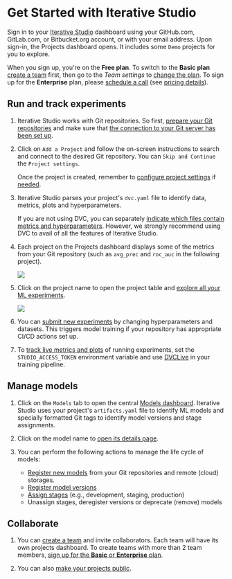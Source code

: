 # Get Started with Iterative Studio

Sign in to your [Iterative Studio](https://studio.iterative.ai/) dashboard using
your GitHub.com, GitLab.com, or Bitbucket.org account, or with your email
address. Upon sign-in, the Projects dashboard opens. It includes some `Demo`
projects for you to explore.

<admon type="tip">

When you sign up, you're on the **Free plan**. To switch to the **Basic plan**
[create a team] first, then go to the _Team settings_ to [change the plan]. To
sign up for the **Enterprise** plan, please [schedule a call] (see [pricing
details]).

</admon>

[create a team]: /doc/studio/user-guide/teams
[change the plan]:
  /doc/studio/user-guide/teams#change-your-team-plan-and-team-size
[schedule a call]: https://calendly.com/gtm-2/studio-introduction
[pricing details]: https://studio.iterative.ai/pricing

</admon>

## Run and track experiments

1. Iterative Studio works with Git repositories. So first, [prepare your Git
   repositories] and make sure that
   [the connection to your Git server has been set up](/doc/studio/user-guide/account-management#git-integrations).

[prepare your git repositories]:
  /doc/studio/user-guide/projects-and-experiments/what-is-a-project#prepare-your-repositories

2. Click on `Add a Project` and follow the on-screen instructions to search and
   connect to the desired Git repository. You can `Skip and Continue` the
   `Project settings`.

   <admon type="info">

   Once the project is created, remember to [configure project
   settings][project settings] if [needed][when do you need project settings].

   </admon>

3. Iterative Studio parses your project's `dvc.yaml` file to identify data,
   metrics, plots and hyperparameters.

   If you are not using DVC, you can separately
   [indicate which files contain metrics and hyperparameters](/doc/studio/user-guide/projects-and-experiments/configure-a-project#custom-metrics-and-parameters).
   However, we strongly recommend using DVC to avail of all the features of
   Iterative Studio.

4. Each project on the Projects dashboard displays some of the metrics from your
   Git repository (such as `avg_prec` and `roc_auc` in the following project).

   ![](https://static.iterative.ai/img/studio/project_card.png)

5. Click on the project name to open the project table and [explore all your ML
   experiments][explore ML experiments].

   ![](https://static.iterative.ai/img/studio/view_components.png)

6. You can [submit new experiments] by changing hyperparameters and datasets.
   This triggers model training if your repository has appropriate CI/CD actions
   set up.

7. To [track live metrics and plots][live-metrics-and-plots] of running
   experiments, set the `STUDIO_ACCESS_TOKEN` environment variable and use
   [DVCLive] in your training pipeline.

## Manage models

1. Click on the `Models` tab to open the central [Models dashboard]. Iterative
   Studio uses your project's `artifacts.yaml` file to identify ML models and
   specially formatted Git tags to identify model versions and stage
   assignments.

   [models dashboard]:
     /doc/studio/user-guide/model-registry/view-models#models-dashboard

2. Click on the model name to
   [open its details page](/doc/studio/user-guide/model-registry/view-models#model-details-page).

3. You can perform the following actions to manage the life cycle of models:
   - [Register new models](/doc/studio/user-guide/model-registry/add-a-model)
     from your Git repositories and remote (cloud) storages.
   - [Register model versions](/doc/studio/user-guide/model-registry/register-version)
   - [Assign stages](/doc/studio/user-guide/model-registry/assign-stage) (e.g.,
     development, staging, production)
   - Unassign stages, deregister versions or deprecate (remove) models

## Collaborate

1. You can [create a team] and invite collaborators. Each team will have its own
   projects dashboard. To create teams with more than 2 team members, [sign up
   for the **Basic** or **Enterprise** plan].

2. You can also [make your projects public].

[project settings]:
  /doc/studio/user-guide/projects-and-experiments/configure-a-project
[when do you need project settings]:
  /doc/studio/user-guide/projects-and-experiments/configure-a-project#scenarios-where-project-settings-are-required
[create multiple projects from a single git repository]:
  /doc/studio/user-guide/projects-and-experiments/create-a-project#create-multiple-projects-from-a-single-git-repository
[explore ml experiments]:
  /doc/studio/user-guide/projects-and-experiments/explore-ml-experiments
[create a team]: /doc/studio/user-guide/teams
[sign up for the **basic** or **enterprise** plan]:
  /doc/studio/user-guide/change-team-plan-and-size
[make your projects public]:
  /doc/studio/user-guide/projects-and-experiments/share-a-project
[submit new experiments]:
  /doc/studio/user-guide/projects-and-experiments/run-experiments
[live-metrics-and-plots]:
  /doc/studio/user-guide/projects-and-experiments/live-metrics-and-plots
[dvclive]: /doc/dvclive